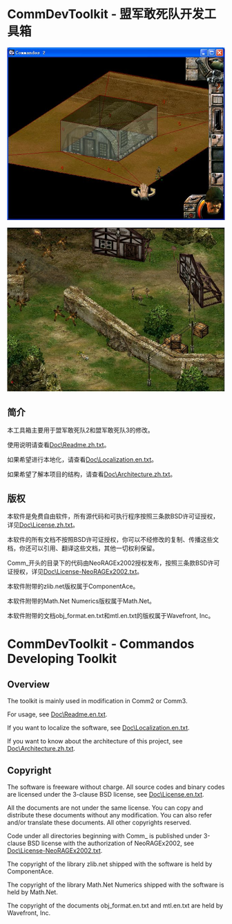 ﻿# CommDevToolkit - 盟军敢死队开发工具箱

![TU01.jpg](Doc/Images/TU01.jpg)

![T01.jpg](Doc/Images/T01.jpg)

## 简介

本工具箱主要用于盟军敢死队2和盟军敢死队3的修改。

使用说明请查看[Doc\Readme.zh.txt](Doc/Readme.zh.txt)。

如果希望进行本地化，请查看[Doc\Localization.en.txt](Doc/Localization.en.txt)。

如果希望了解本项目的结构，请查看[Doc\Architecture.zh.txt](Doc/Architecture.zh.txt)。

## 版权

本软件是免费自由软件，所有源代码和可执行程序按照三条款BSD许可证授权，详见[Doc\License.zh.txt](Doc/License.zh.txt)。

本软件的所有文档不按照BSD许可证授权，你可以不经修改的复制、传播这些文档，你还可以引用、翻译这些文档，其他一切权利保留。

Comm_开头的目录下的代码由NeoRAGEx2002授权发布，按照三条款BSD许可证授权，详见[Doc\License-NeoRAGEx2002.txt](Doc/License-NeoRAGEx2002.txt)。

本软件附带的zlib.net版权属于ComponentAce。

本软件附带的Math.Net Numerics版权属于Math.Net。

本软件附带的文档obj_format.en.txt和mtl.en.txt的版权属于Wavefront, Inc。


# CommDevToolkit - Commandos Developing Toolkit

## Overview

The toolkit is mainly used in modification in Comm2 or Comm3.

For usage, see [Doc\Readme.en.txt](Doc/Readme.en.txt).

If you want to localize the software, see [Doc\Localization.en.txt](Doc/Localization.en.txt).

If you want to know about the architecture of this project, see [Doc\Architecture.zh.txt](Doc/Architecture.zh.txt).

## Copyright

The software is freeware without charge. All source codes and binary codes are licensed under the 3-clause BSD license, see [Doc\License.en.txt](Doc/License.en.txt).

All the documents are not under the same license. You can copy and distribute these documents without any modification. You can also refer and/or translate these documents. All other copyrights reserved.

Code under all directories beginning with Comm_ is published under 3-clause BSD license with the authorization of NeoRAGEx2002, see [Doc\License-NeoRAGEx2002.txt](Doc/License-NeoRAGEx2002.txt).

The copyright of the library zlib.net shipped with the software is held by ComponentAce.

The copyright of the library Math.Net Numerics shipped with the software is held by Math.Net.

The copyright of the documents obj_format.en.txt and mtl.en.txt are held by Wavefront, Inc.
